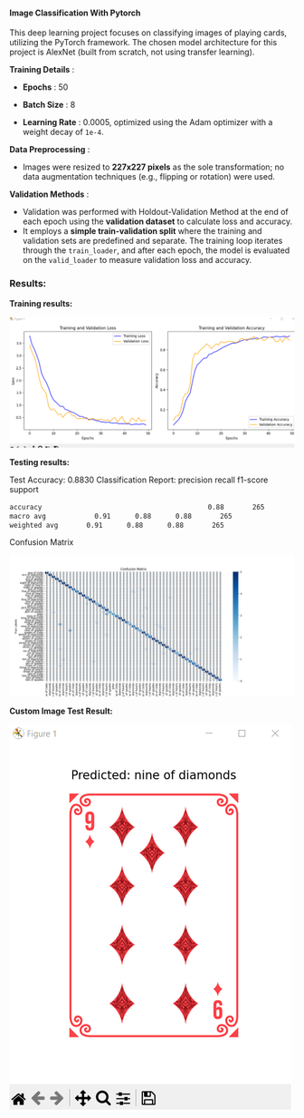 #### Image Classification With Pytorch

This deep learning project focuses on classifying images of playing cards, utilizing the PyTorch framework. The chosen model architecture for this project is AlexNet (built from scratch, not using transfer learning).

**Training Details** :

* **Epochs** : 50
* **Batch Size** : 8

* **Learning Rate** : 0.0005, optimized using the Adam optimizer with a weight decay of `1e-4`.

**Data Preprocessing** :

* Images were resized to **227x227 pixels** as the sole transformation; no data augmentation techniques (e.g., flipping or rotation) were used.

**Validation Methods** :

* Validation was performed with Holdout-Validation Method at the end of each epoch using the **validation dataset** to calculate loss and accuracy.
* It employs a **simple train-validation split** where the training and validation sets are predefined and separate. The training loop iterates through the `train_loader`, and after each epoch, the model is evaluated on the `valid_loader` to measure validation loss and accuracy.

### Results:

**Training results:**

![Graphs](Assets/graphs.png)

**Testing results:**

Test Accuracy: 0.8830
Classification Report:
                          precision   recall   f1-score   support

    accuracy                                         0.88       265
    macro avg            0.91      0.88      0.88       265
    weighted avg       0.91      0.88      0.88       265

Confusion Matrix 

![cf](Assets/cf.png)


**Custom Image Test Result:**

![custom](Assets/custom_playing_card_image_classification.png)
